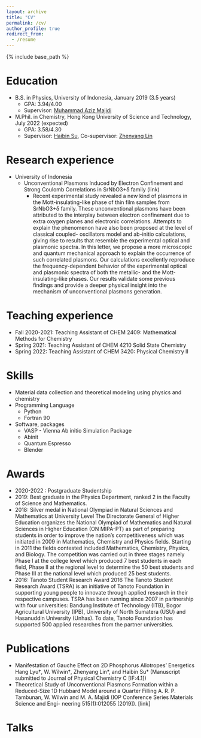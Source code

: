 ```yaml
---
layout: archive
title: "CV"
permalink: /cv/
author_profile: true
redirect_from:
  - /resume
---
```


{% include base_path %}

Education
======
* B.S. in Physics, University of Indonesia, January 2019 (3.5 years)
  * GPA: 3.94/4.00 
  * Supervisor: <a href="https://physics.ui.ac.id/aziz-majidi/">Muhammad Aziz Majidi</a> 
* M.Phil. in Chemistry, Hong Kong University of Science and Technology, July 2022 (expected)
  * GPA: 3.58/4.30
  * Supervisor: <a href="https://facultyprofiles.hkust.edu.hk/profiles.php?profile=haibin-su-haibinsu">Haibin Su</a>, Co-supervisor: <a href="https://facultyprofiles.hkust.edu.hk/profiles.php?profile=zhenyang-lin-chzlin">Zhenyang Lin</a>

Research experience
======
* University of Indonesia
  * Unconventional Plasmons Induced by Electron Confinement and Strong Coulomb Correlations in SrNbO3+δ family (link)
    * Recent experimental study revealed a new kind of plasmons in the Mott-insulating-like phase of thin film samples from SrNbO3+δ family. These unconventional plasmons have been attributed to the interplay between electron confinement due to extra oxygen planes and electronic correlations. Attempts to explain the phenomenon have also been proposed at the level of classical coupled- oscillators model and ab-initio calculations, giving rise to results that resemble the experimental optical and plasmonic spectra. In this letter, we propose a more microscopic and quantum mechanical approach to explain the occurrence of such correlated plasmons. Our calculations excellently reproduce the frequency-dependent behavior of the experimental optical and plasmonic spectra of both the metallic- and the Mott-insulating-like phases. Our results validate some previous findings and provide a deeper physical insight into the mechanism of unconventional plasmons generation.


Teaching experience
======
* Fall 2020-2021: Teaching Assistant of CHEM 2409: Mathematical Methods for Chemistry
* Spring 2021: Teaching Assistant of CHEM 4210 Solid State Chemistry
* Spring 2022: Teaching Assistant of CHEM 3420: Physical Chemistry II
  
Skills
======
* Material data collection and theoretical modeling using physics and chemistry
* Programming Language
  * Python
  * Fortran 90
* Software, packages
  * VASP - Vienna Ab initio Simulation Package
  * Abinit
  * Quantum Espresso
  * Blender
 
Awards
======
* 2020-2022 : Postgraduate Studentship
* 2019: Best graduate in the Physics Department, ranked 2 in the Faculty of Science and Mathematics.
* 2018: Silver medal in  National Olympiad in Natural Sciences and Mathematics at University Level
  The Directorate General of Higher Education organizes the National Olympiad of Mathematics and Natural Sciences in Higher Education (ON MIPA-PT) as part of preparing students in order to improve the nation’s competitiveness which was initiated in 2009 in Mathematics, Chemistry and Physics fields. Starting in 2011 the fields contested included Mathematics, Chemistry, Physics, and Biology. The competition was carried out in three stages namely Phase I at the college level which produced 7 best students in each field, Phase II at the regional level to determine the 50 best students and Phase III at the national level which produced 25 best students. 
* 2016: Tanoto Student Research Award 2016
  The Tanoto Student Research Award (TSRA) is an initiative of Tanoto Foundation in supporting young people to innovate through applied research in their respective campuses. TSRA has been running since 2007 in partnership with four universities: Bandung Institute of Technology (ITB), Bogor Agricultural University (IPB), University of North Sumatera (USU) and Hasanuddin University (Unhas). To date, Tanoto Foundation has supported 500 applied researches from the partner universities.

Publications
======
 * Manifestation of Gauche Effect on 2D Phosphorus Allotropes’ Energetics 
   Hang Lyu†, W. Wilwin†, Zhenyang Lin*, and Haibin Su*
   (Manuscript submitted to Journal of Physical Chemistry C [IF:4.1])
 * Theoretical Study of Unconventional Plasmons Formation within a Reduced-Size 1D Hubbard Model around a Quarter Filling
    A. R. P. Tambunan, W. Wilwin and M. A. Majidi 
    (IOP Conference Series Materials Science and Engi- neering 515(1):012055 [2019]). [link]
    
Talks
======

  

